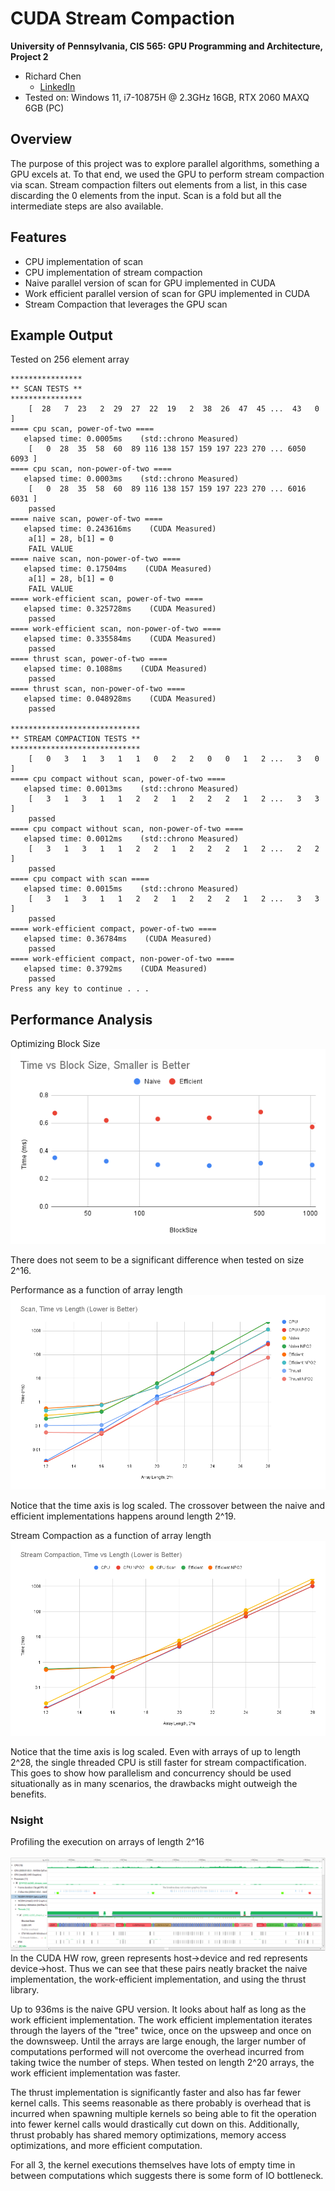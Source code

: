 CUDA Stream Compaction
======================

**University of Pennsylvania, CIS 565: GPU Programming and Architecture, Project 2**

* Richard Chen
  * [LinkedIn](https://www.linkedin.com/in/richardrlchen/)
* Tested on: Windows 11, i7-10875H @ 2.3GHz 16GB, RTX 2060 MAXQ 6GB (PC)

## Overview
The purpose of this project was to explore parallel algorithms, something a GPU 
excels at. To that end, we used the GPU to perform stream compaction via scan.
Stream compaction filters out elements from a list, in this case discarding the 0
elements from the input. Scan is a fold but all the intermediate steps are also 
available. 

## Features
* CPU implementation of scan 
* CPU implementation of stream compaction
* Naive parallel version of scan for GPU implemented in CUDA
* Work efficient parallel version of scan for GPU implemented in CUDA
* Stream Compaction that leverages the GPU scan

## Example Output
Tested on 256 element array
```
****************
** SCAN TESTS **
****************
    [  28   7  23   2  29  27  22  19   2  38  26  47  45 ...  43   0 ]
==== cpu scan, power-of-two ====
   elapsed time: 0.0005ms    (std::chrono Measured)
    [   0  28  35  58  60  89 116 138 157 159 197 223 270 ... 6050 6093 ]
==== cpu scan, non-power-of-two ====
   elapsed time: 0.0003ms    (std::chrono Measured)
    [   0  28  35  58  60  89 116 138 157 159 197 223 270 ... 6016 6031 ]
    passed
==== naive scan, power-of-two ====
   elapsed time: 0.243616ms    (CUDA Measured)
    a[1] = 28, b[1] = 0
    FAIL VALUE
==== naive scan, non-power-of-two ====
   elapsed time: 0.17504ms    (CUDA Measured)
    a[1] = 28, b[1] = 0
    FAIL VALUE
==== work-efficient scan, power-of-two ====
   elapsed time: 0.325728ms    (CUDA Measured)
    passed
==== work-efficient scan, non-power-of-two ====
   elapsed time: 0.335584ms    (CUDA Measured)
    passed
==== thrust scan, power-of-two ====
   elapsed time: 0.1088ms    (CUDA Measured)
    passed
==== thrust scan, non-power-of-two ====
   elapsed time: 0.048928ms    (CUDA Measured)
    passed

*****************************
** STREAM COMPACTION TESTS **
*****************************
    [   0   3   1   3   1   1   0   2   2   0   0   1   2 ...   3   0 ]
==== cpu compact without scan, power-of-two ====
   elapsed time: 0.0013ms    (std::chrono Measured)
    [   3   1   3   1   1   2   2   1   2   2   2   1   2 ...   3   3 ]
    passed
==== cpu compact without scan, non-power-of-two ====
   elapsed time: 0.0012ms    (std::chrono Measured)
    [   3   1   3   1   1   2   2   1   2   2   2   1   2 ...   2   2 ]
    passed
==== cpu compact with scan ====
   elapsed time: 0.0015ms    (std::chrono Measured)
    [   3   1   3   1   1   2   2   1   2   2   2   1   2 ...   3   3 ]
    passed
==== work-efficient compact, power-of-two ====
   elapsed time: 0.36784ms    (CUDA Measured)
    passed
==== work-efficient compact, non-power-of-two ====
   elapsed time: 0.3792ms    (CUDA Measured)
    passed
Press any key to continue . . .
```

## Performance Analysis
Optimizing Block Size
<br>
<img src="img/time_blocksize.png">  
  
There does not seem to be a significant difference when tested on size 2^16. 

Performance as a function of array length
<br>
<img src="img/scan_time.png">  
  
Notice that the time axis is log scaled. The crossover between the naive and 
efficient implementations happens around length 2^19. 

Stream Compaction as a function of array length
<br>
<img src="img/stream_time.png">  
  
Notice that the time axis is log scaled. Even with arrays of up to length 
2^28, the single threaded CPU is still faster for stream compactification. 
This goes to show how parallelism and concurrency should be used situationally
as in many scenarios, the drawbacks might outweigh the benefits. 

### Nsight
Profiling the execution on arrays of length 2^16
<br>  
<img src="img/profile_timeline.png"> 
In the CUDA HW row, green represents host->device and 
red represents device->host. Thus we can see that these pairs neatly bracket
the naive implementation, the work-efficient implementation, and using 
the thrust library. 
  
Up to 936ms is the naive GPU version. It looks about half as long as the 
work efficient implementation. The work efficient implementation iterates through
the layers of the "tree" twice, once on the upsweep and once on the downsweep. 
Until the arrays are large enough, the larger number of computations performed
will not overcome the overhead incurred from taking twice the number of steps. 
When tested on length 2^20 arrays, the work efficient implementation was faster.

The thrust implementation is significantly faster and also has far fewer kernel 
calls. This seems reasonable as there probably is overhead that is incurred when
spawning multiple kernels so being able to fit the operation into fewer kernel
calls would drastically cut down on this. Additionally, thrust probably has 
shared memory optimizations, memory access optimizations, and more efficient
computation. 

For all 3, the kernel executions themselves have lots of empty time in between
computations which suggests there is some form of IO bottleneck. 



